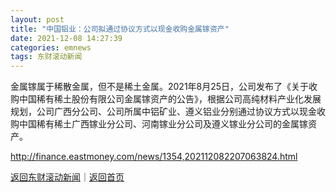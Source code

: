 ```yaml
---
layout: post
title: "中国铝业：公司拟通过协议方式以现金收购金属镓资产"
date: 2021-12-08 14:27:39
categories: emnews
tags: 东财滚动新闻
---
```


金属镓属于稀散金属，但不是稀土金属。2021年8月25日，公司发布了《关于收购中国稀有稀土股份有限公司金属镓资产的公告》，根据公司高纯材料产业化发展规划，公司广西分公司、公司所属中铝矿业、遵义铝业分别通过协议方式以现金收购中国稀有稀土广西镓业分公司、河南镓业分公司及遵义镓业分公司的金属镓资产。

<http://finance.eastmoney.com/news/1354,202112082207063824.html>

[返回东财滚动新闻](//finews.withounder.com/emnews/)｜[返回首页](//finews.withounder.com/)